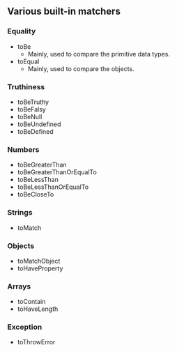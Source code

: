 ## Various built-in matchers

### Equality

- toBe
  - Mainly, used to compare the primitive data types.
- toEqual
  - Mainly, used to compare the objects.

### Truthiness

- toBeTruthy
- toBeFalsy
- toBeNull
- toBeUndefined
- toBeDefined

### Numbers

- toBeGreaterThan
- toBeGreaterThanOrEqualTo
- toBeLessThan
- toBeLessThanOrEqualTo
- toBeCloseTo

### Strings

- toMatch

### Objects

- toMatchObject
- toHaveProperty

### Arrays

- toContain
- toHaveLength

### Exception

- toThrowError
